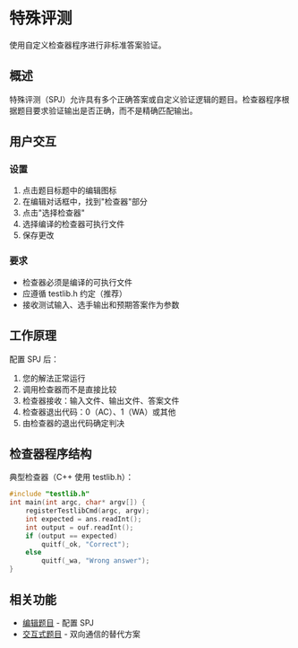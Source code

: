 # 特殊评测

使用自定义检查器程序进行非标准答案验证。

## 概述

特殊评测（SPJ）允许具有多个正确答案或自定义验证逻辑的题目。检查器程序根据题目要求验证输出是否正确，而不是精确匹配输出。

## 用户交互

### 设置

1. 点击题目标题中的编辑图标
2. 在编辑对话框中，找到"检查器"部分
3. 点击"选择检查器"
4. 选择编译的检查器可执行文件
5. 保存更改

### 要求

- 检查器必须是编译的可执行文件
- 应遵循 testlib.h 约定（推荐）
- 接收测试输入、选手输出和预期答案作为参数

## 工作原理

配置 SPJ 后：
1. 您的解法正常运行
2. 调用检查器而不是直接比较
3. 检查器接收：输入文件、输出文件、答案文件
4. 检查器退出代码：0（AC）、1（WA）或其他
5. 由检查器的退出代码确定判决

## 检查器程序结构

典型检查器（C++ 使用 testlib.h）：
```cpp
#include "testlib.h"
int main(int argc, char* argv[]) {
    registerTestlibCmd(argc, argv);
    int expected = ans.readInt();
    int output = ouf.readInt();
    if (output == expected)
        quitf(_ok, "Correct");
    else
        quitf(_wa, "Wrong answer");
}
```

## 相关功能

- [编辑题目](edit-problem.md) - 配置 SPJ
- [交互式题目](interactive-problems.md) - 双向通信的替代方案
